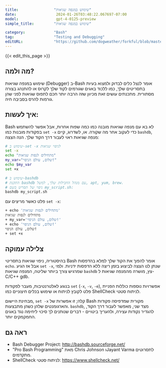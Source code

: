 ```yaml
---
title:                "שימוש במנפה שגיאות"
date:                  2024-01-26T03:48:22.067697-07:00
model:                 gpt-4-0125-preview
simple_title:         "שימוש במנפה שגיאות"

category:             "Bash"
tag:                  "Testing and Debugging"
editURL:              "https://github.com/dogweather/forkful/blob/master/content/he/bash/using-a-debugger.md"
---
```


{{< edit_this_page >}}

## מה ולמה?
שימוש במנפה שגיאות (Debugger) ב-Bash אומר לנצל כלים לבדוק ולמצוא בעיות בתסריטים שלך, כמו ללכוד באגים שגורמים לקוד שלך לקרוס או להתנהג בצורה מסתורית. מתכנתים עושים זאת מכיוון שזה הרבה יותר חכם לתפוס שגיאות לפני שהן גורמות להרס בסביבה חיה.

## איך לעשות:
Bash לא בא עם מנפה שגיאות מובנה כמו כמה שפות אחרות, אבל אפשר להשתמש בפקודות מובנות כמו `set -x` כדי לעקוב אחר מה שקורה. או, לשדרוג, קיים `bashdb`, מנפה שגיאות ראוי לעבור דרך הקוד שלך. הנה הצצה:

```Bash
# שימוש ב-set -x לניפוי שגיאות
set -x
echo "מתחילים לנפות שגיאות"
my_var="שלום, עולם הניפוי!"
echo $my_var
set +x

# שימוש ב-bashdb
# התקנת bashdb עם מנהל החבילות שלך, למשל, apt, yum, brew.
# ניפוי של תסריט בשם my_script.sh:
bashdb my_script.sh
```

פלט כאשר מריצים עם `set -x`:
```Bash
+ echo 'מתחילים לנפות שגיאות'
מתחילים לנפות שגיאות
+ my_var='שלום, עולם הניפוי!'
+ echo 'שלום, עולם הניפוי!'
שלום, עולם הניפוי!
+ set +x
```

## צלילה עמוקה
בהיסטוריה, ניפוי שגיאות בתסריטי Bash אומר להפוך את הקוד שלך למלא בהדפסות `echo`. אבל אז הגיע `set -x`, שנתן לנו הצצה לביצוע בזמן ריצה ללא הדפסות ידניות. ולמי שמרגיש צורך ביותר שליטה, המנפה שגיאות `bashdb` צץ, מושרה מהמנפה שגיאות ל-C/C++ gdb.

בנוגע לאלטרנטיבות, מעבר לפקודות `set` (`-x`, `-v`, `-e`), אפשרויות נוספות כוללות הפניית פלט לקובץ לניתוח או שימוש בכלים חיצוניים כמו ShellCheck לניתוח סטטי.

מבחינת היישום, `set -x` קלה; זו אפשרות של Bash מקורית שמדפיסה פקודות והארגומנטים שלהן כשהן מתבצעות. `bashdb`, מצד שני, מאפשר לעבור דרך הקוד, להגדיר נקודות עצירה, ולהעריך ביטויים - דברים שנותנים לך סיכוי ליחימה נגד באגים החמקמקים יותר.

## ראה גם
- Bash Debugger Project: http://bashdb.sourceforge.net/
- "Pro Bash Programming" מאת Chris Johnson וJayant Varma לתסרוטים מתקדמים.
- ShellCheck לניתוח סטטי: https://www.shellcheck.net/
